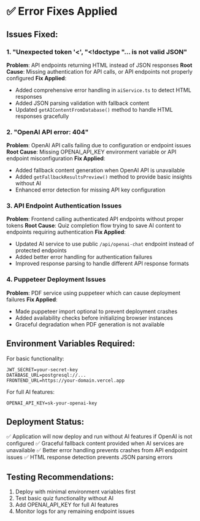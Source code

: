 # ✅ Error Fixes Applied

## Issues Fixed:

### 1. **"Unexpected token '<', "<!doctype "... is not valid JSON"**
**Problem**: API endpoints returning HTML instead of JSON responses
**Root Cause**: Missing authentication for API calls, or API endpoints not properly configured
**Fix Applied**:
- Added comprehensive error handling in `aiService.ts` to detect HTML responses
- Added JSON parsing validation with fallback content
- Updated `getAIContentFromDatabase()` method to handle HTML responses gracefully

### 2. **"OpenAI API error: 404"**
**Problem**: OpenAI API calls failing due to configuration or endpoint issues
**Root Cause**: Missing OPENAI_API_KEY environment variable or API endpoint misconfiguration
**Fix Applied**:
- Added fallback content generation when OpenAI API is unavailable
- Added `getFallbackResultsPreview()` method to provide basic insights without AI
- Enhanced error detection for missing API key configuration

### 3. **API Endpoint Authentication Issues**
**Problem**: Frontend calling authenticated API endpoints without proper tokens
**Root Cause**: Quiz completion flow trying to save AI content to endpoints requiring authentication
**Fix Applied**:
- Updated AI service to use public `/api/openai-chat` endpoint instead of protected endpoints
- Added better error handling for authentication failures
- Improved response parsing to handle different API response formats

### 4. **Puppeteer Deployment Issues**
**Problem**: PDF service using puppeteer which can cause deployment failures
**Fix Applied**:
- Made puppeteer import optional to prevent deployment crashes
- Added availability checks before initializing browser instances
- Graceful degradation when PDF generation is not available

## Environment Variables Required:

For basic functionality:
```env
JWT_SECRET=your-secret-key
DATABASE_URL=postgresql://...
FRONTEND_URL=https://your-domain.vercel.app
```

For full AI features:
```env
OPENAI_API_KEY=sk-your-openai-key
```

## Deployment Status:
✅ Application will now deploy and run without AI features if OpenAI is not configured
✅ Graceful fallback content provided when AI services are unavailable
✅ Better error handling prevents crashes from API endpoint issues
✅ HTML response detection prevents JSON parsing errors

## Testing Recommendations:
1. Deploy with minimal environment variables first
2. Test basic quiz functionality without AI
3. Add OPENAI_API_KEY for full AI features
4. Monitor logs for any remaining endpoint issues
